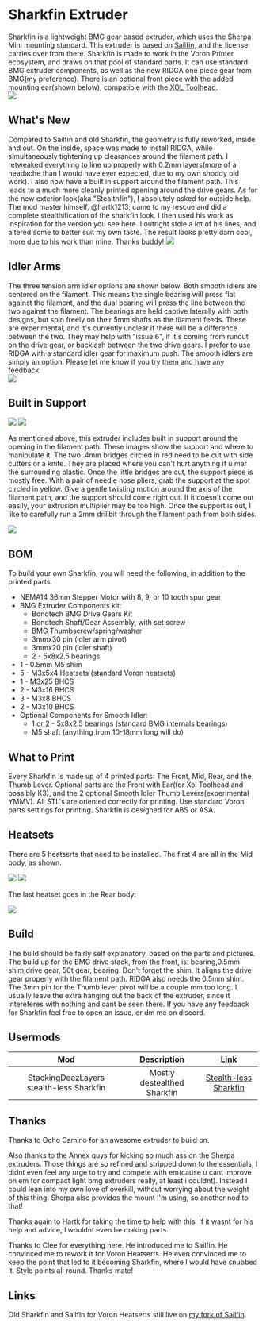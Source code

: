 # Sharkfin Extruder
Sharkfin is a lightweight BMG gear based extruder, which uses the Sherpa Mini mounting standard.  This extruder is based on [Sailfin](https://github.com/CroXY3D/Sailfin-Extruder), and the license carries over from there. Sharkfin is made to work in the Voron Printer ecosystem, and draws on that pool of standard parts. It can use standard BMG extruder components, as well as the new RIDGA one piece gear from BMG(my preference). There is an optional front piece with the added mounting ear(shown below), compatible with the [XOL Toolhead](https://github.com/Armchair-Engineering/Xol-Toolhead).  
![](images/sharkfin_front.png)

## What's New
Compared to Sailfin and old Sharkfin, the geometry is fully reworked, inside and out.  On the inside, space was made to install RIDGA, while simultaneously tightening up clearances around the filament path.  I retweaked everything to line up properly with 0.2mm layers(more of a headache than I would have ever expected, due to my own shoddy old work). I also now have a built in support around the filament path. This leads to a much more cleanly printed opening around the drive gears. As for the new exterior look(aka "Stealthfin"), I absolutely asked for outside help.  The mod master himself, @hartk1213, came to my rescue and did a complete stealthification of the sharkfin look.  I then used his work as inspiration for the version you see here.  I outright stole a lot of his lines, and altered some to better suit my own taste.  The result looks pretty darn cool, more due to his work than mine.  Thanks buddy!
![](images/sharkfin_rear.png)

## Idler Arms
The three tension arm idler options are shown below.  Both smooth idlers are centered on the filament.  This means the single bearing will press flat against the filament, and the dual bearing will press the line between the two against the filament. The bearings are held captive laterally with both designs, but spin freely on their 5mm shafts as the filament feeds. These are experimental, and it's currently unclear if there will be a difference between the two.  They may help with "issue 6", if it's coming from runout on the drive gear, or backlash between the two drive gears.  I prefer to use RIDGA with a standard idler gear for maximum push.  The smooth idlers are simply an option. Please let me know if you try them and have any feedback!  
![](images/idler_arms.png)

## Built in Support
![](images/bis_wide_view.png)
![](images/bis_inset.png)

As mentioned above, this extruder includes built in support around the opening in the filament path.  These images show the support and where to manipulate it.  The two .4mm bridges circled in red need to be cut with side cutters or a knife.  They are placed where you can't hurt anything if u mar the surrounding plastic.  Once the little bridges are cut, the support piece is mostly free.  With a pair of needle nose pliers, grab the support at the spot circled in yellow.  Give a gentle twisting motion around the axis of the filament path, and the support should come right out. If it doesn't come out easily, your extrusion multiplier may be too high.  Once the support is out, I like to carefully run a 2mm drillbit through the filament path from both sides.

![](images/bis_detail.png)

## BOM
To build your own Sharkfin, you will need the following, in addition to the printed parts.
* NEMA14 36mm Stepper Motor with 8, 9, or 10 tooth spur gear
* BMG Extruder Components kit:
  * Bondtech BMG Drive Gears Kit
  * Bondtech Shaft/Gear Assembly, with set screw
  * BMG Thumbscrew/spring/washer
  * 3mmx30 pin (idler arm pivot)
  * 3mmx20 pin  (idler shaft)
  * 2 - 5x8x2.5 bearings
* 1 - 0.5mm M5 shim
* 5 - M3x5x4 Heatsets (standard Voron heatsets)
* 1 - M3x25 BHCS
* 2 - M3x16 BHCS
* 3 - M3x8 BHCS
* 2 - M3x10 BHCS
* Optional Components for Smooth Idler:
  * 1 or 2 - 5x8x2.5 bearings (standard BMG internals bearings)
  * M5 shaft (anything from 10-18mm long will do)



## What to Print
Every Sharkfin is made up of 4 printed parts: The Front, Mid, Rear, and the Thumb Lever.  Optional parts are the Front with Ear(for Xol Toolhead and possibly K3), and the 2 optional Smooth Idler Thumb Levers(experimental YMMV).  All STL's are oriented correctly for printing.  Use standard Voron parts settings for printing.  Sharkfin is designed for ABS or ASA.

## Heatsets
There are 5 heatserts that need to be installed.  The first 4 are all in the Mid body, as shown.

![](images/mid_heatsets_1-3.png)
![](images/mid_heatsets_4.png)

The last heatset goes in the Rear body:

![](images/rear_heatset_5.png)


## Build
The build should be fairly self explanatory, based on the parts and pictures.  The build up for the BMG drive stack, from the front, is: bearing,0.5mm shim,drive gear, 50t gear, bearing.  Don't forget the shim.  It aligns the drive gear properly with the filament path.  RIDGA also needs the 0.5mm shim.  The 3mm pin for the Thumb lever pivot will be a couple mm too long.  I usually leave the extra hanging out the back of the extruder, since it intereferes with nothing and cant be seen there.  If you have any feedback for Sharkfin feel free to open an issue, or dm me on discord.  

## Usermods
Mod|Description|Link
|:--------:|:-------------------------:|:-----------------:|
StackingDeezLayers stealth-less Sharkfin| Mostly destealthed Sharkfin| [Stealth-less Sharkfin](usermods/StackingDeezLayers/)

## Thanks
Thanks to Ocho Camino for an awesome extruder to build on.

Also thanks to the Annex guys for kicking so much ass on the Sherpa extruders.  Those things are so refined and stripped down to the essentials, I didnt even feel any urge to try and compete with em(cause u cant improve on em for compact light bmg extruders really, at least i couldnt).  Instead I could lean into my own love of overkill, without worrying about the weight of this thing.  Sherpa also provides the mount I'm using, so another nod to that!

Thanks again to Hartk for taking the time to help with this.  If it wasnt for his help and advice, I wouldnt even be making parts.

Thanks to Clee for everything here.  He introduced me to Sailfin.  He convinced me to rework it for Voron Heatserts.  He even convinced me to keep the point that led to it becoming Sharkfin, where I would have snubbed it.  Style points all round.  Thanks mate!

## Links
Old Sharkfin and Sailfin for Voron Heatserts still live on [my fork of Sailfin](https://github.com/KayosMaker/Sailfin-Extruder).
